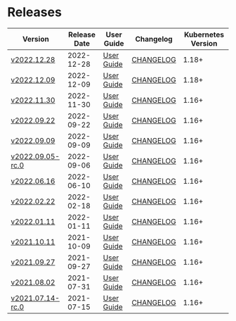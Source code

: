 #  Releases

|  Version | Release Date | User Guide | Changelog | Kubernetes Version |
|--------------------------- | ------------ | ---------- | --------- | ------------------ |
| [v2022.12.28](https:/github.com/kubevault/CHANGELOG/releases/tag/v2022.12.28) | 2022-12-28 | [User Guide](https://kubevault.com/docs/v2022.12.28) | [CHANGELOG](/releases/v2022.12.28/README.md) | 1.18+ |
| [v2022.12.09](https:/github.com/kubevault/CHANGELOG/releases/tag/v2022.12.09) | 2022-12-09 | [User Guide](https://kubevault.com/docs/v2022.12.09) | [CHANGELOG](/releases/v2022.12.09/README.md) | 1.18+ |
| [v2022.11.30](https:/github.com/kubevault/CHANGELOG/releases/tag/v2022.11.30) | 2022-11-30 | [User Guide](https://kubevault.com/docs/v2022.11.30) | [CHANGELOG](/releases/v2022.11.30/README.md) | 1.16+ |
| [v2022.09.22](https:/github.com/kubevault/CHANGELOG/releases/tag/v2022.09.22) | 2022-09-22 | [User Guide](https://kubevault.com/docs/v2022.09.22) | [CHANGELOG](/releases/v2022.09.22/README.md) | 1.16+ |
| [v2022.09.09](https:/github.com/kubevault/CHANGELOG/releases/tag/v2022.09.09) | 2022-09-09 | [User Guide](https://kubevault.com/docs/v2022.09.09) | [CHANGELOG](/releases/v2022.09.09/README.md) | 1.16+ |
| [v2022.09.05-rc.0](https:/github.com/kubevault/CHANGELOG/releases/tag/v2022.09.05-rc.0) | 2022-09-06 | [User Guide](https://kubevault.com/docs/v2022.09.05-rc.0) | [CHANGELOG](/releases/v2022.09.05-rc.0/README.md) | 1.16+ |
| [v2022.06.16](https:/github.com/kubevault/CHANGELOG/releases/tag/v2022.06.16) | 2022-06-10 | [User Guide](https://kubevault.com/docs/v2022.06.16) | [CHANGELOG](/releases/v2022.06.16/README.md) | 1.16+ |
| [v2022.02.22](https:/github.com/kubevault/CHANGELOG/releases/tag/v2022.02.22) | 2022-02-18 | [User Guide](https://kubevault.com/docs/v2022.02.22) | [CHANGELOG](/releases/v2022.02.22/README.md) | 1.16+ |
| [v2022.01.11](https:/github.com/kubevault/CHANGELOG/releases/tag/v2022.01.11) | 2022-01-11 | [User Guide](https://kubevault.com/docs/v2022.01.11) | [CHANGELOG](/releases/v2022.01.11/README.md) | 1.16+ |
| [v2021.10.11](https:/github.com/kubevault/CHANGELOG/releases/tag/v2021.10.11) | 2021-10-09 | [User Guide](https://kubevault.com/docs/v2021.10.11) | [CHANGELOG](/releases/v2021.10.11/README.md) | 1.16+ |
| [v2021.09.27](https:/github.com/kubevault/CHANGELOG/releases/tag/v2021.09.27) | 2021-09-27 | [User Guide](https://kubevault.com/docs/v2021.09.27) | [CHANGELOG](/releases/v2021.09.27/README.md) | 1.16+ |
| [v2021.08.02](https:/github.com/kubevault/CHANGELOG/releases/tag/v2021.08.02) | 2021-07-31 | [User Guide](https://kubevault.com/docs/v2021.08.02) | [CHANGELOG](/releases/v2021.08.02/README.md) | 1.16+ |
| [v2021.07.14-rc.0](https:/github.com/kubevault/CHANGELOG/releases/tag/v2021.07.14-rc.0) | 2021-07-15 | [User Guide](https://kubevault.com/docs/v2021.07.14-rc.0) | [CHANGELOG](/releases/v2021.07.14-rc.0/README.md) | 1.16+ |
